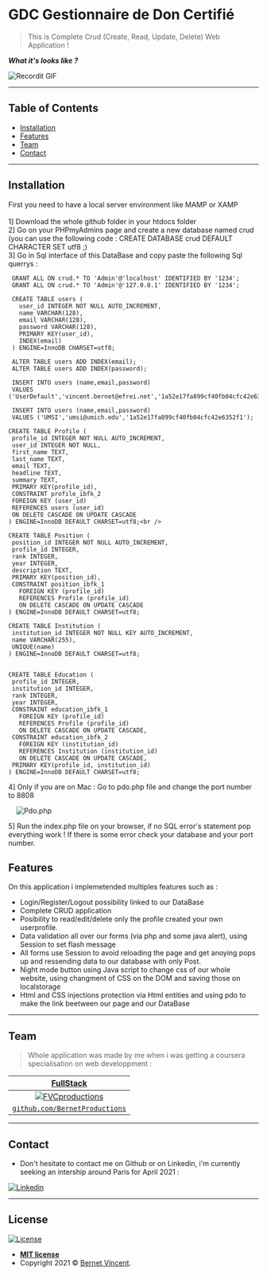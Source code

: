 # GDC Gestionnaire de Don Certifié


> This is Complete Crud (Create, Read, Update, Delete) Web Application !

***What it's looks like ?***

![Recordit GIF](Screenshot_ReadMe/Presentation2.gif)

---

## Table of Contents 

- [Installation](#installation)
- [Features](#features)
- [Team](#team)
- [Contact](#Contact)

---

## Installation

First you need to have a local server environment like MAMP or XAMP <br /><br />
1] Download the whole github folder in your htdocs folder <br />
2] Go on your PHPmyAdmins page and create a new database named crud <br />
(you can use the following code : CREATE DATABASE crud DEFAULT CHARACTER SET utf8 ;) <br />
3] Go in Sql interface of this DataBase and copy paste the following Sql querrys : <br />

 ```
  GRANT ALL ON crud.* TO 'Admin'@'localhost' IDENTIFIED BY '1234';
  GRANT ALL ON crud.* TO 'Admin'@'127.0.0.1' IDENTIFIED BY '1234';

  CREATE TABLE users (
    user_id INTEGER NOT NULL AUTO_INCREMENT,
    name VARCHAR(128),
    email VARCHAR(128),
    password VARCHAR(128),
    PRIMARY KEY(user_id),
    INDEX(email)
  ) ENGINE=InnoDB CHARSET=utf8;

  ALTER TABLE users ADD INDEX(email);
  ALTER TABLE users ADD INDEX(password);
  
  INSERT INTO users (name,email,password) 
  VALUES ('UserDefault','vincent.bernet@efrei.net','1a52e17fa899cf40fb04cfc42e6352f1');

  INSERT INTO users (name,email,password) 
  VALUES ('UMSI','umsi@umich.edu','1a52e17fa899cf40fb04cfc42e6352f1');
  
CREATE TABLE Profile (
  profile_id INTEGER NOT NULL AUTO_INCREMENT,
  user_id INTEGER NOT NULL,
  first_name TEXT,
  last_name TEXT,
  email TEXT,
  headline TEXT,
  summary TEXT,
  PRIMARY KEY(profile_id),
  CONSTRAINT profile_ibfk_2
  FOREIGN KEY (user_id)
  REFERENCES users (user_id)
  ON DELETE CASCADE ON UPDATE CASCADE
) ENGINE=InnoDB DEFAULT CHARSET=utf8;<br />

CREATE TABLE Position (
  position_id INTEGER NOT NULL AUTO_INCREMENT,
  profile_id INTEGER,
  rank INTEGER,
  year INTEGER,
  description TEXT,
  PRIMARY KEY(position_id),
  CONSTRAINT position_ibfk_1
    FOREIGN KEY (profile_id)
    REFERENCES Profile (profile_id)
    ON DELETE CASCADE ON UPDATE CASCADE
) ENGINE=InnoDB DEFAULT CHARSET=utf8;

CREATE TABLE Institution (
  institution_id INTEGER NOT NULL KEY AUTO_INCREMENT,
  name VARCHAR(255),
  UNIQUE(name)
) ENGINE=InnoDB DEFAULT CHARSET=utf8;


CREATE TABLE Education (
  profile_id INTEGER,
  institution_id INTEGER,
  rank INTEGER,
  year INTEGER,
  CONSTRAINT education_ibfk_1
    FOREIGN KEY (profile_id)
    REFERENCES Profile (profile_id)
    ON DELETE CASCADE ON UPDATE CASCADE,
  CONSTRAINT education_ibfk_2
    FOREIGN KEY (institution_id)
    REFERENCES Institution (institution_id)
    ON DELETE CASCADE ON UPDATE CASCADE,
  PRIMARY KEY(profile_id, institution_id)
) ENGINE=InnoDB DEFAULT CHARSET=utf8;

```

4] Only if you are on Mac : Go to pdo.php file and change the port number to 8808 <br/>

&nbsp;&nbsp;&nbsp; ![Pdo.php](Screenshot_ReadMe/Pdo.JPG)

5] Run the index.php file on your browser, if no SQL error's statement pop everything work !
If there is some error check your database and your port number.

## Features
On this application i implemetended multiples features such as :
 - Login/Register/Logout possibility linked to our DataBase
 - Complete CRUD application
 - Posibility to read/edit/delete only the profile created your own userprofile. 
 - Data validation all over our forms (via php and some java alert), using Session to set flash message
 - All forms use Session to avoid reloading the page and get anoying pops up and ressending data to our database with only Post.
 - Night mode button using Java script to change css of our whole website, using changment of CSS on the DOM and saving those on localstorage
 - Html and CSS injections protection via Html entities and using pdo to make the link beetween our page and our DataBase


---
## Team

> Whole application was made by me when i was getting a coursera specialisation on web developpment :

 <a href="https://github.com/VincentBernet.com" target="_blank">**FullStack**</a> |
|:---:|
| [![FVCproductions](https://avatars3.githubusercontent.com/u/54962581?s=300)](https://github.com/VincentBernet.com)    |
| <a target="_blank" rel="noopener noreferrer" href="https://github.com/VincentBernet">`github.com/BernetProductions`</a> |



---

## Contact
- Don't hesitate to contact me on Github or on Linkedin, i'm currently seeking an intership around Paris for April 2021 :

[![Linkedin](https://thelinkedinman.com/wp-content/uploads/2016/02/View-my-LinkedIn-profile-image-3-300x140.png)](https://www.linkedin.com/in/vincent-bernet-028a64193/)


---

## License

[![License](http://img.shields.io/:license-mit-blue.svg?style=flat-square)](http://badges.mit-license.org)

- **[MIT license](http://opensource.org/licenses/mit-license.php)**
- Copyright 2021 © <a href="https://www.linkedin.com/in/vincent-bernet-028a64193/" target="_blank">Bernet Vincent</a>.
